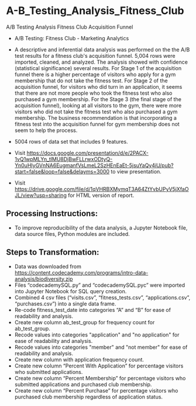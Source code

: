 # A-B_Testing_Analysis_Fitness_Club
A/B Testing Analysis Fitness Club Acquisition Funnel

- A/B Testing: Fitness Club - Marketing Analytics

- A descriptive and inferential data analysis was performed on the the A/B test results for a fitness club's acquisition funnel. 5,004 rows were imported, cleaned, and analyzed. The analysis showed with confidence (statistical significance) several results. For Stage 1 of the acquisition funnel there is a higher percentage of visitors who apply for a gym membership that do not take the fitness test. For Stage 2 of the acquisition funnel, for visitors who did turn in an application, it seems that there are not more people who took the fitness test who also purchased a gym membership. For the Stage 3 (the final stage of the acquisition funnel), looking at all visitors to the gym, there were more visitors who did not take the fitness test who also purchased a gym membership. The business recommendation is that incorporating a fitness test into the acquisition funnel for gym membership does not seem to help the process.

- 5004 rows of data set that includes 9 features.

- Visit https://docs.google.com/presentation/d/e/2PACX-1vQ1wpMLYn_tlMU8DjBwFLLrwxODtyQ-Yn0uHIyGVnNA6EugmanfVsLmeL2SzHEnEaEt-5jsuYaQy4iU/pub?start=false&loop=false&delayms=3000 to view presentation.

- Visit https://drive.google.com/file/d/1qVHRBXMymqT3A64ZtYvbUPyV5jXfaOJL/view?usp=sharing for HTML version of report.

## Processing Instructions:
- To improve reproducibility of the data analysis, a Jupyter Notebook file, data source files, Python modules are included.

## Steps to Transformation:
- Data was downloaded from https://content.codecademy.com/programs/intro-data-analysis/biodiversity.zip
- Files “codecademySQL.py” and “codecademySQL.pyc” were imported into Jupyter Notebook for SQL query creation.
- Combined 4 csv files (“visits.csv”, “fitness_tests.csv”, “applications.csv”, “purchases.csv”) into a single data frame.
- Re-code fitness_test_date into categories “A” and “B” for ease of readability and analysis.
- Create new column ab_test_group for frequency count for ab_test_group.
- Recode values into categories "application" and "no application" for ease of readability and analysis.
- Recode values into categories "member" and "not member" for ease of readability and analysis.
- Create new column with application frequency count.
- Create new column “Percent With Application” for percentage visitors who submitted applications.
- Create new column “Percent Membership” for percentage visitors who submitted applications and purchased club membership.
- Create new column “Percent Purchase” for percentage visitors who purchased club membership regardless of application status.
